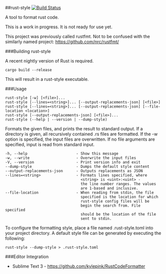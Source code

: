 ##rust-style [![Build Status](https://travis-ci.org/sp0/rust-style.svg)](https://travis-ci.org/sp0/rust-style)

A tool to format rust code.

This is a work in progress. It is not ready for use yet.

This project was previously called rustfmt. Not to be confused with the similarly named project: https://github.com/nrc/rustfmt/

###Building rust-style

A recent nightly version of Rust is required.

~~~
cargo build --release
~~~

This will result in a rust-style executable.

###Usage

~~~
rust-style [-w] [<file>]...
rust-style [--lines=<string>]... [--output-replacements-json] [<file>]
rust-style [--lines=<string>]... [--output-replacements-json] [--file-location <location>]
rust-style [--output-replacements-json] [<file>]...
rust-style (--help | --version | --dump-style)
~~~

Formats the given files, and prints the result to standard output.
If a directory is given, all recursively contained .rs files are formatted.
If the -w option is specified, the input files are overwritten.
If no file arguments are specified, input is read from standard input.

~~~
-h, --help                      - Show this message
-w, --write                     - Overwrite the input files
-V, --version                   - Print version info and exit
--dump-style                    - Dumps the default style content
--output-replacements-json      - Outputs replacements as JSON
--lines=<string>                - Formats lines specified, where
                                  <string> is <uint>:<uint> -
                                  the line number ranges. The values
                                  are 1-based and inclusive.
--file-location                 - When reading from stdin, the file
                                  specified is the location for which
                                  rust-style config files will be
                                  begin the search from. File specified
                                  should be the location of the file
                                  sent to stdin.
~~~

To configure the formatting style, place a file named .rust-style.toml into your project directory.
A default style file can be generated by executing the following:

~~~
rust-style --dump-style > .rust-style.toml
~~~

###Editor Integration
- Sublime Text 3 - https://github.com/kylepink/RustCodeFormatter
